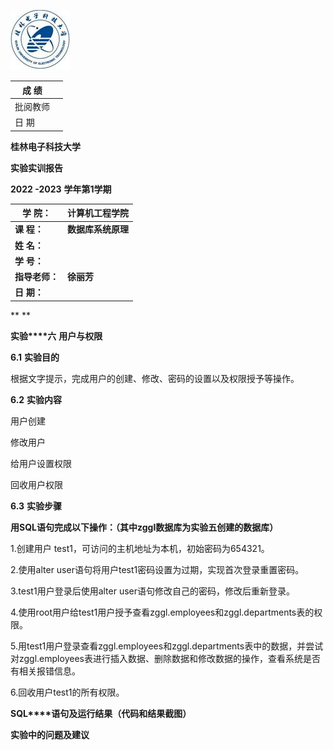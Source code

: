  

![IMG_256](%E5%AE%9E%E9%AA%8C6%20%E7%94%A8%E6%88%B7%E4%B8%8E%E6%9D%83%E9%99%90.assets/clip_image002.jpg)

| 成    绩 |      |
| -------- | ---- |
| 批阅教师 |      |
| 日    期 |      |

 

 

 

 

**桂林电子科技大学** 

**实验实训报告**

**2022 -2023** **学年第1学期**

 

 

| **学**  **院：**  | **计算机工程学院** |
| ----------------- | ------------------ |
| **课**   **程：** | **数据库系统原理** |
| **姓**   **名：** |                    |
| **学**   **号：** |                    |
| **指导老师：**    | **徐丽芳**         |
| **日**   **期：** |                    |

**
**

**实验****六** **用户与权限**

**6.1** **实验目的**

根据文字提示，完成用户的创建、修改、密码的设置以及权限授予等操作。

**6.2** **实验内容**

用户创建

修改用户

给用户设置权限

回收用户权限

**6.3** **实验步骤**

**用****SQL****语句完成以下操作：（其中****zggl****数据库为实验五创建的数据库）**

1.创建用户 test1，可访问的主机地址为本机，初始密码为654321。

2.使用alter user语句将用户test1密码设置为过期，实现首次登录重置密码。

3.test1用户登录后使用alter user语句修改自己的密码，修改后重新登录。

4.使用root用户给test1用户授予查看zggl.employees和zggl.departments表的权限。

5.用test1用户登录查看zggl.employees和zggl.departments表中的数据，并尝试对zggl.employees表进行插入数据、删除数据和修改数据的操作，查看系统是否有相关报错信息。

6.回收用户test1的所有权限。

 

 

 

 

 

 

**SQL****语句及运行结果（代码和结果截图）**

 

 

 

 

 

 

 

**实验中的问题及建议**

 